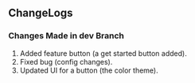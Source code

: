 ## ChangeLogs

### Changes Made in dev Branch
1. Added feature  button (a get started button added).
2. Fixed bug  (config changes).
3. Updated UI for a button (the color theme).
